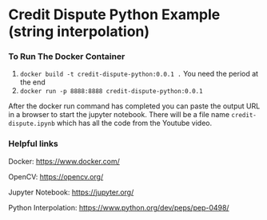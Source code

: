 # Credit Dispute Python Example (string interpolation)

### To Run The Docker Container
1. ```docker build -t credit-dispute-python:0.0.1 .``` You need the period at the end
2. ```docker run -p 8888:8888 credit-dispute-python:0.0.1```

After the docker run command has completed you can paste the output URL in a browser to start the jupyter notebook. There will be a file name ```credit-dispute.ipynb``` which has all the code from the Youtube video.

### Helpful links
Docker: https://www.docker.com/

OpenCV: https://opencv.org/

Jupyter Notebook: https://jupyter.org/

Python Interpolation: https://www.python.org/dev/peps/pep-0498/
